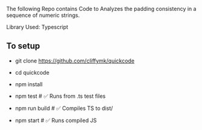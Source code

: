 The following Repo contains Code to Analyzes the padding consistency in a sequence of numeric strings.

Library Used: Typescript

## To setup

* git clone https://github.com/cliffymk/quickcode
* cd quickcode

* npm install
* npm test      # ✅ Runs from .ts test files
* npm run build # ✅ Compiles TS to dist/
* npm start     # ✅ Runs compiled JS
